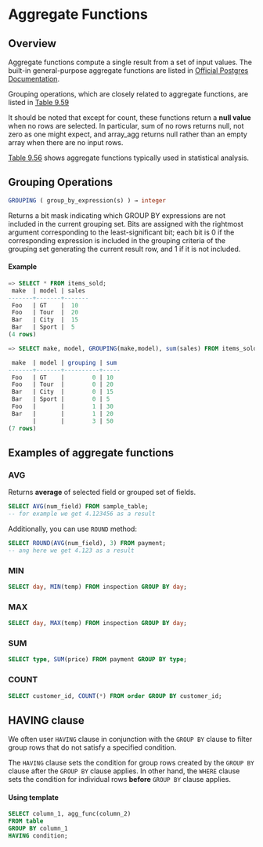 # Aggregate Functions
## Overview
Aggregate functions compute a single result from a set of input values. The built-in general-purpose aggregate functions are listed in [Official Postgres Documentation](https://www.postgresql.org/docs/13/functions-aggregate.html).

Grouping operations, which are closely related to aggregate functions, are listed in [Table 9.59 ](https://www.postgresql.org/docs/current/functions-aggregate.html#FUNCTIONS-GROUPING-TABLE)

It should be noted that except for count, these functions return a **null value** when no rows are selected. In particular, sum of no rows returns null, not zero as one might expect, and array_agg returns null rather than an empty array when there are no input rows.


[Table 9.56](https://www.postgresql.org/docs/current/functions-aggregate.html#FUNCTIONS-AGGREGATE-STATISTICS-TABLE) shows aggregate functions typically used in statistical analysis.

## Grouping Operations

``` sql
GROUPING ( group_by_expression(s) ) → integer
```
Returns a bit mask indicating which GROUP BY expressions are not included in the current grouping set. Bits are assigned with the rightmost argument corresponding to the least-significant bit; each bit is 0 if the corresponding expression is included in the grouping criteria of the grouping set generating the current result row, and 1 if it is not included.

#### Example
``` sql
=> SELECT * FROM items_sold;
 make  | model | sales
-------+-------+-------
 Foo   | GT    |  10
 Foo   | Tour  |  20
 Bar   | City  |  15
 Bar   | Sport |  5
(4 rows)

=> SELECT make, model, GROUPING(make,model), sum(sales) FROM items_sold GROUP BY ROLLUP(make,model);

 make  | model | grouping | sum
-------+-------+----------+-----
 Foo   | GT    |        0 | 10
 Foo   | Tour  |        0 | 20
 Bar   | City  |        0 | 15
 Bar   | Sport |        0 | 5
 Foo   |       |        1 | 30
 Bar   |       |        1 | 20
       |       |        3 | 50
(7 rows)
```
## Examples of aggregate functions

### AVG
Returns **average** of selected field or grouped set of fields.

``` sql
SELECT AVG(num_field) FROM sample_table;
-- for example we get 4.123456 as a result
```
Additionally, you can use ```ROUND``` method:
``` sql
SELECT ROUND(AVG(num_field), 3) FROM payment;
-- ang here we get 4.123 as a result
```
### MIN
``` sql
SELECT day, MIN(temp) FROM inspection GROUP BY day;
```
### MAX
``` sql
SELECT day, MAX(temp) FROM inspection GROUP BY day;
```
### SUM
``` sql
SELECT type, SUM(price) FROM payment GROUP BY type;
```
### COUNT
``` sql
SELECT customer_id, COUNT(*) FROM order GROUP BY customer_id;
```
## HAVING clause

We often user ```HAVING``` clause in conjunction with the ```GROUP BY``` clause to filter group rows that do not satisfy a specified condition.

The ```HAVING``` clause sets the condition for group rows created by the ```GROUP BY``` clause after the ```GROUP BY``` clause applies. In other hand, the ```WHERE``` clause sets the condition for individual rows **before** ```GROUP BY``` clause applies.
#### Using template
``` sql
SELECT column_1, agg_func(column_2)
FROM table
GROUP BY column_1
HAVING condition;
```
